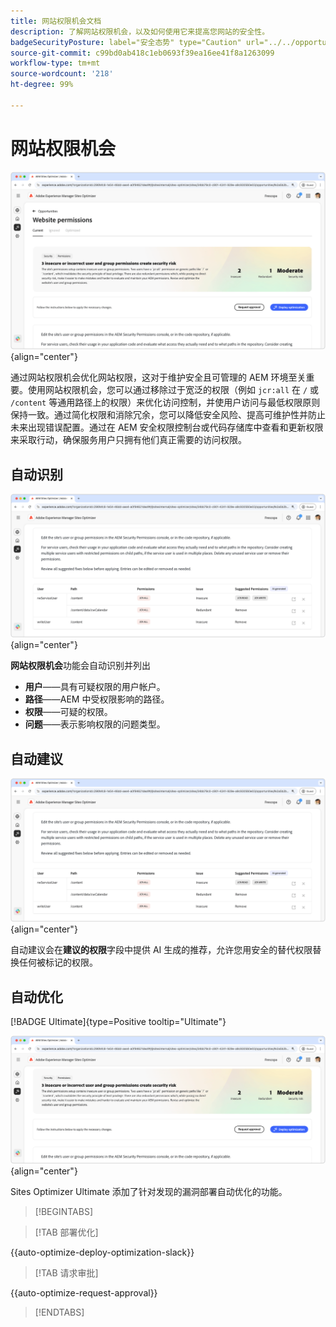 ```yaml
---
title: 网站权限机会文档
description: 了解网站权限机会，以及如何使用它来提高您网站的安全性。
badgeSecurityPosture: label="安全态势" type="Caution" url="../../opportunity-types/security-posture.md" tooltip="安全态势"
source-git-commit: c99bd0ab418c1eb0693f39ea16ee41f8a1263099
workflow-type: tm+mt
source-wordcount: '218'
ht-degree: 99%

---
```



# 网站权限机会

![网站权限机会](./assets/website-permissions/hero.png){align="center"}

通过网站权限机会优化网站权限，这对于维护安全且可管理的 AEM 环境至关重要。使用网站权限机会，您可以通过移除过于宽泛的权限（例如 `jcr:all` 在 `/` 或 `/content` 等通用路径上的权限）来优化访问控制，并使用户访问与最低权限原则保持一致。通过简化权限和消除冗余，您可以降低安全风险、提高可维护性并防止未来出现错误配置。通过在 AEM 安全权限控制台或代码存储库中查看和更新权限来采取行动，确保服务用户只拥有他们真正需要的访问权限。

## 自动识别

![自动识别网站权限](./assets/website-permissions/auto-identify.png){align="center"}

**网站权限机会**&#x200B;功能会自动识别并列出

* **用户**——具有可疑权限的用户帐户。
* **路径**——AEM 中受权限影响的路径。
* **权限**——可疑的权限。
* **问题**——表示影响权限的问题类型。

## 自动建议

![自动建议网站漏洞](./assets/website-permissions/auto-suggest.png){align="center"}

自动建议会在&#x200B;**建议的权限**&#x200B;字段中提供 AI 生成的推荐，允许您用安全的替代权限替换任何被标记的权限。

## 自动优化

[!BADGE Ultimate]{type=Positive tooltip="Ultimate"}

![自动优化网站权限](./assets/website-permissions/auto-optimize.png){align="center"}

Sites Optimizer Ultimate 添加了针对发现的漏洞部署自动优化的功能。

>[!BEGINTABS]

>[!TAB 部署优化]

{{auto-optimize-deploy-optimization-slack}}

>[!TAB 请求审批]

{{auto-optimize-request-approval}}

>[!ENDTABS]
